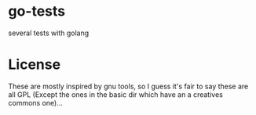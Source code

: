 go-tests
========

several tests with golang

License
=======

These are mostly inspired by gnu tools, so I guess it's fair to say these are all GPL (Except the ones in the basic dir which have an a creatives commons one)...
